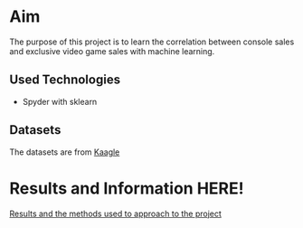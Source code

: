 # Aim 
The purpose of this project is to learn the correlation between console sales and exclusive video game sales with machine learning.

## Used Technologies
* Spyder with sklearn

## Datasets
The datasets are from [Kaagle](https://www.kaggle.com/)

# Results and Information HERE!
[Results and the methods used to approach to the project](https://gamesnconsolesales.wordpress.com)
